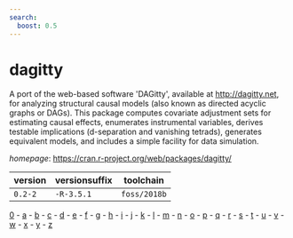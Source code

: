 ```yaml
---
search:
  boost: 0.5
---
```

# dagitty

A port of the web-based software 'DAGitty', available at <http://dagitty.net>, for  analyzing structural causal models (also known as directed acyclic graphs or DAGs). This package  computes covariate adjustment sets for estimating causal effects, enumerates instrumental variables,  derives testable implications (d-separation and vanishing tetrads), generates equivalent models, and  includes a simple facility for data simulation.

*homepage*: <https://cran.r-project.org/web/packages/dagitty/>

version | versionsuffix | toolchain
--------|---------------|----------
``0.2-2`` | ``-R-3.5.1`` | ``foss/2018b``

[0](../0/index.md) - [a](../a/index.md) - [b](../b/index.md) - [c](../c/index.md) - [d](../d/index.md) - [e](../e/index.md) - [f](../f/index.md) - [g](../g/index.md) - [h](../h/index.md) - [i](../i/index.md) - [j](../j/index.md) - [k](../k/index.md) - [l](../l/index.md) - [m](../m/index.md) - [n](../n/index.md) - [o](../o/index.md) - [p](../p/index.md) - [q](../q/index.md) - [r](../r/index.md) - [s](../s/index.md) - [t](../t/index.md) - [u](../u/index.md) - [v](../v/index.md) - [w](../w/index.md) - [x](../x/index.md) - [y](../y/index.md) - [z](../z/index.md)

